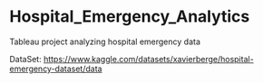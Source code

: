 # Hospital_Emergency_Analytics
Tableau project analyzing hospital emergency data

DataSet: https://www.kaggle.com/datasets/xavierberge/hospital-emergency-dataset/data
